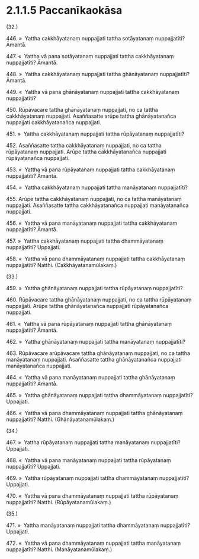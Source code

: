 

# 2.1.1.5 Paccanīkaokāsa





(32.)

446\. »  Yattha cakkhāyatanaṃ nuppajjati tattha sotāyatanaṃ nuppajjatīti? Āmantā.

447\. «  Yattha vā pana sotāyatanaṃ nuppajjati tattha cakkhāyatanaṃ nuppajjatīti? Āmantā.

448\. »  Yattha cakkhāyatanaṃ nuppajjati tattha ghānāyatanaṃ nuppajjatīti? Āmantā.

449\. «  Yattha vā pana ghānāyatanaṃ nuppajjati tattha cakkhāyatanaṃ nuppajjatīti?

450\. Rūpāvacare tattha ghānāyatanaṃ nuppajjati, no ca tattha cakkhāyatanaṃ nuppajjati. Asaññasatte arūpe tattha ghānāyatanañca nuppajjati cakkhāyatanañca nuppajjati.

451\. »  Yattha cakkhāyatanaṃ nuppajjati tattha rūpāyatanaṃ nuppajjatīti?

452\. Asaññasatte tattha cakkhāyatanaṃ nuppajjati, no ca tattha rūpāyatanaṃ nuppajjati. Arūpe tattha cakkhāyatanañca nuppajjati rūpāyatanañca nuppajjati.

453\. «  Yattha vā pana rūpāyatanaṃ nuppajjati tattha cakkhāyatanaṃ nuppajjatīti? Āmantā.

454\. »  Yattha cakkhāyatanaṃ nuppajjati tattha manāyatanaṃ nuppajjatīti?

455\. Arūpe tattha cakkhāyatanaṃ nuppajjati, no ca tattha manāyatanaṃ nuppajjati. Asaññasatte tattha cakkhāyatanañca nuppajjati manāyatanañca nuppajjati.

456\. «  Yattha vā pana manāyatanaṃ nuppajjati tattha cakkhāyatanaṃ nuppajjatīti? Āmantā.

457\. »  Yattha cakkhāyatanaṃ nuppajjati tattha dhammāyatanaṃ nuppajjatīti? Uppajjati.

458\. «  Yattha vā pana dhammāyatanaṃ nuppajjati tattha cakkhāyatanaṃ nuppajjatīti? Natthi. (Cakkhāyatanamūlakaṃ.)

(33.)

459\. »  Yattha ghānāyatanaṃ nuppajjati tattha rūpāyatanaṃ nuppajjatīti?

460\. Rūpāvacare tattha ghānāyatanaṃ nuppajjati, no ca tattha rūpāyatanaṃ nuppajjati. Arūpe tattha ghānāyatanañca nuppajjati rūpāyatanañca nuppajjati.

461\. «  Yattha vā pana rūpāyatanaṃ nuppajjati tattha ghānāyatanaṃ nuppajjatīti? Āmantā.

462\. »  Yattha ghānāyatanaṃ nuppajjati tattha manāyatanaṃ nuppajjatīti?

463\. Rūpāvacare arūpāvacare tattha ghānāyatanaṃ nuppajjati, no ca tattha manāyatanaṃ nuppajjati. Asaññasatte tattha ghānāyatanañca nuppajjati manāyatanañca nuppajjati.

464\. «  Yattha vā pana manāyatanaṃ nuppajjati tattha ghānāyatanaṃ nuppajjatīti? Āmantā.

465\. »  Yattha ghānāyatanaṃ nuppajjati tattha dhammāyatanaṃ nuppajjatīti? Uppajjati.

466\. «  Yattha vā pana dhammāyatanaṃ nuppajjati tattha ghānāyatanaṃ nuppajjatīti? Natthi. (Ghānāyatanamūlakaṃ.)

(34.)

467\. »  Yattha rūpāyatanaṃ nuppajjati tattha manāyatanaṃ nuppajjatīti? Uppajjati.

468\. «  Yattha vā pana manāyatanaṃ nuppajjati tattha rūpāyatanaṃ nuppajjatīti? Uppajjati.

469\. »  Yattha rūpāyatanaṃ nuppajjati tattha dhammāyatanaṃ nuppajjatīti? Uppajjati.

470\. «  Yattha vā pana dhammāyatanaṃ nuppajjati tattha rūpāyatanaṃ nuppajjatīti? Natthi. (Rūpāyatanamūlakaṃ.)

(35.)

471\. »  Yattha manāyatanaṃ nuppajjati tattha dhammāyatanaṃ nuppajjatīti? Uppajjati.

472\. «  Yattha vā pana dhammāyatanaṃ nuppajjati tattha manāyatanaṃ nuppajjatīti? Natthi. (Manāyatanamūlakaṃ.)



